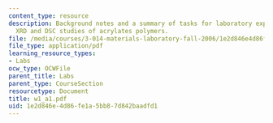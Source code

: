 ```yaml
---
content_type: resource
description: Background notes and a summary of tasks for laboratory experiments on
  XRD and DSC studies of acrylates polymers.
file: /media/courses/3-014-materials-laboratory-fall-2006/1e2d846e4d86fe1a5bb87d842baadfd1_w1_a1.pdf
file_type: application/pdf
learning_resource_types:
- Labs
ocw_type: OCWFile
parent_title: Labs
parent_type: CourseSection
resourcetype: Document
title: w1_a1.pdf
uid: 1e2d846e-4d86-fe1a-5bb8-7d842baadfd1
---
```

